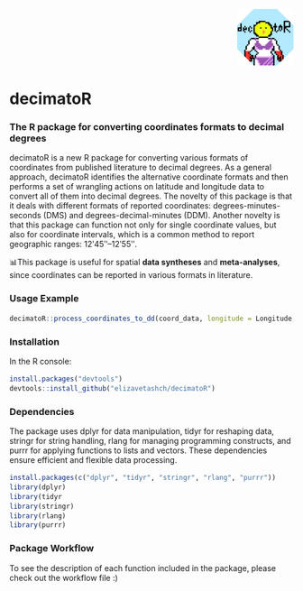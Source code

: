 <p align="right">
  <img src="documentation/decimatoR_logo.png" alt="logo" width="100">
</p>

# decimatoR 
### The R package for converting coordinates formats to decimal degrees
decimatoR is a new R package for converting various formats of coordinates from published literature to decimal degrees. As a general approach, decimatoR identifies the alternative coordinate formats and then performs a set of wrangling actions on latitude and longitude data to convert all of them into decimal degrees. The novelty of this package is that it deals with different formats of reported coordinates: degrees-minutes-seconds (DMS) and degrees-decimal-minutes (DDM). Another novelty is that this package can function not only for single coordinate values, but also for coordinate intervals, which is a common method to report geographic ranges: 12ʹ45ʺ–12ʹ55ʺ. 


📊This package is useful for spatial **data syntheses** and **meta-analyses**, since coordinates can be reported in various formats in literature. 


### Usage Example
```R
decimatoR::process_coordinates_to_dd(coord_data, longitude = Longitude, latitude = Latitude)
```

### Installation 
In the R console: 

```R
install.packages("devtools")
devtools::install_github("elizavetashch/decimatoR")
```

### Dependencies 

The package uses dplyr for data manipulation, tidyr for reshaping data, stringr for string handling, rlang for managing programming constructs, and purrr for applying functions to lists and vectors. These dependencies ensure efficient and flexible data processing.
```R
install.packages(c("dplyr", "tidyr", "stringr", "rlang", "purrr"))
library(dplyr)
library(tidyr
library(stringr)
library(rlang)
library(purrr)
```
### Package Workflow 
To see the description of each function included in the package, please check out the workflow file :) 
